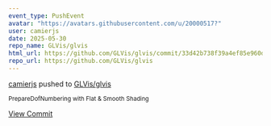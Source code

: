 ```yaml
---
event_type: PushEvent
avatar: "https://avatars.githubusercontent.com/u/20000517?"
user: camierjs
date: 2025-05-30
repo_name: GLVis/glvis
html_url: https://github.com/GLVis/glvis/commit/33d42b738f39a4ef85e960dc19ea38e49979ff98
repo_url: https://github.com/GLVis/glvis
---
```


<a href='https://github.com/camierjs' target='_blank'>camierjs</a> pushed to <a href='https://github.com/GLVis/glvis' target='_blank'>GLVis/glvis</a>

<small>PrepareDofNumbering with Flat & Smooth Shading</small>

<a href='https://github.com/GLVis/glvis/commit/33d42b738f39a4ef85e960dc19ea38e49979ff98' target='_blank'>View Commit</a>